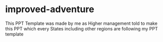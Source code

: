 # improved-adventure
This PPT Template was made by me as Higher management told to make this PPT which every States including other regions are following my PPT template 
